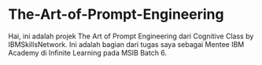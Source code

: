 # The-Art-of-Prompt-Engineering
Hai, ini adalah projek The Art of Prompt Engineering dari Cognitive Class by IBMSkillsNetwork. Ini adalah bagian dari tugas saya sebagai Mentee IBM Academy di Infinite Learning pada MSIB Batch 6.
